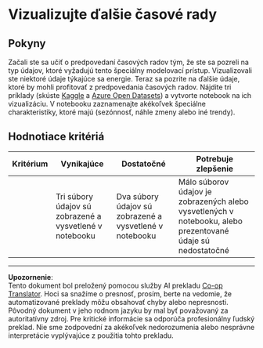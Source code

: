 <!--
CO_OP_TRANSLATOR_METADATA:
{
  "original_hash": "d1781b0b92568ea1d119d0a198b576b4",
  "translation_date": "2025-09-05T15:35:26+00:00",
  "source_file": "7-TimeSeries/1-Introduction/assignment.md",
  "language_code": "sk"
}
-->
# Vizualizujte ďalšie časové rady

## Pokyny

Začali ste sa učiť o predpovedaní časových radov tým, že ste sa pozreli na typ údajov, ktoré vyžadujú tento špeciálny modelovací prístup. Vizualizovali ste niektoré údaje týkajúce sa energie. Teraz sa pozrite na ďalšie údaje, ktoré by mohli profitovať z predpovedania časových radov. Nájdite tri príklady (skúste [Kaggle](https://kaggle.com) a [Azure Open Datasets](https://azure.microsoft.com/en-us/services/open-datasets/catalog/?WT.mc_id=academic-77952-leestott)) a vytvorte notebook na ich vizualizáciu. V notebooku zaznamenajte akékoľvek špeciálne charakteristiky, ktoré majú (sezónnosť, náhle zmeny alebo iné trendy).

## Hodnotiace kritériá

| Kritérium | Vynikajúce                                             | Dostatočné                                           | Potrebuje zlepšenie                                                                      |
| --------- | ------------------------------------------------------ | --------------------------------------------------- | ---------------------------------------------------------------------------------------- |
|           | Tri súbory údajov sú zobrazené a vysvetlené v notebooku | Dva súbory údajov sú zobrazené a vysvetlené v notebooku | Málo súborov údajov je zobrazených alebo vysvetlených v notebooku, alebo prezentované údaje sú nedostatočné |

---

**Upozornenie**:  
Tento dokument bol preložený pomocou služby AI prekladu [Co-op Translator](https://github.com/Azure/co-op-translator). Hoci sa snažíme o presnosť, prosím, berte na vedomie, že automatizované preklady môžu obsahovať chyby alebo nepresnosti. Pôvodný dokument v jeho rodnom jazyku by mal byť považovaný za autoritatívny zdroj. Pre kritické informácie sa odporúča profesionálny ľudský preklad. Nie sme zodpovední za akékoľvek nedorozumenia alebo nesprávne interpretácie vyplývajúce z použitia tohto prekladu.